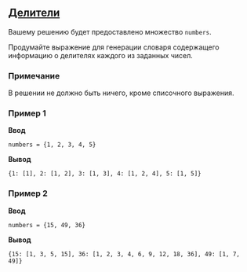 ## [Делители](../../../solutions/3.3/33_g.py)

Вашему решению будет предоставлено множество `numbers`.

Продумайте выражение для генерации словаря содержащего информацию о делителях каждого из заданных чисел.

### Примечание

В решении не должно быть ничего, кроме списочного выражения.

### Пример 1

__Ввод__
```plaintext
numbers = {1, 2, 3, 4, 5}
```

__Вывод__
```plaintext
{1: [1], 2: [1, 2], 3: [1, 3], 4: [1, 2, 4], 5: [1, 5]}
```

### Пример 2

__Ввод__
```plaintext
numbers = {15, 49, 36}
```

__Вывод__
```plaintext
{15: [1, 3, 5, 15], 36: [1, 2, 3, 4, 6, 9, 12, 18, 36], 49: [1, 7, 49]}
```